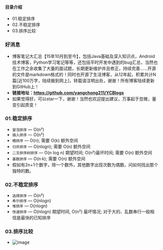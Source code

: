 #### 目录介绍
- 01.稳定排序
- 02.不稳定排序
- 03.排序比较




### 好消息
- 博客笔记大汇总【15年10月到至今】，包括Java基础及深入知识点，Android技术博客，Python学习笔记等等，还包括平时开发中遇到的bug汇总，当然也在工作之余收集了大量的面试题，长期更新维护并且修正，持续完善……开源的文件是markdown格式的！同时也开源了生活博客，从12年起，积累共计N篇[近100万字，陆续搬到网上]，转载请注明出处，谢谢！所有博客陆续更新到GitHub上！
- **链接地址：https://github.com/yangchong211/YCBlogs**
- 如果觉得好，可以star一下，谢谢！当然也欢迎提出建议，万事起于忽微，量变引起质变！





### 01.稳定排序
- `冒泡排序` — O(n²)
- `插入排序` — O(n²)
- `桶排序` — O(n); 需要 O(k) 额外空间
- `归并排序` — O(nlogn); 需要 O(n) 额外空间
- `二叉排序树排序`  — O(n log n) 期望时间; O(n²)最坏时间; 需要 O(n) 额外空间
- `基数排序` — O(n·k); 需要 O(n) 额外空间
- 假如有2n+1个数字，除一个数外，其他数字出现次数为偶数，问如何找出那个独特的数。



### 02.不稳定排序
- `选择排序` — O(n²)
- `希尔排序` — O(nlogn)
- `堆排序` — O(nlogn)
- `快速排序` — O(nlogn) 期望时间, O(n²) 最坏情况; 对于大的、乱数串行一般相信是最快的已知排序




### 03.排序比较
- ![image](https://upload-images.jianshu.io/upload_images/4432347-5831711c9fc8acbb.png?imageMogr2/auto-orient/strip%7CimageView2/2/w/1240)













